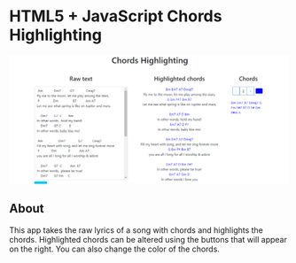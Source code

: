 # HTML5 + JavaScript Chords Highlighting
![Usage Example](/img/screen.png)
## About
This app takes the raw lyrics of a song with chords and highlights the chords. 
Highlighted chords can be altered using the buttons that will appear on the right. You can also change the color of the chords.